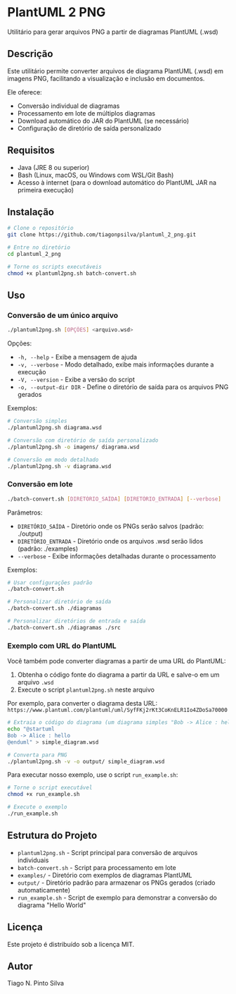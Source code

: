 # PlantUML 2 PNG

Utilitário para gerar arquivos PNG a partir de diagramas PlantUML (.wsd)

## Descrição

Este utilitário permite converter arquivos de diagrama PlantUML (.wsd) em imagens PNG, facilitando a visualização e inclusão em documentos. 

Ele oferece:
- Conversão individual de diagramas
- Processamento em lote de múltiplos diagramas
- Download automático do JAR do PlantUML (se necessário)
- Configuração de diretório de saída personalizado

## Requisitos

- Java (JRE 8 ou superior)
- Bash (Linux, macOS, ou Windows com WSL/Git Bash)
- Acesso à internet (para o download automático do PlantUML JAR na primeira execução)

## Instalação

```bash
# Clone o repositório
git clone https://github.com/tiagonpsilva/plantuml_2_png.git

# Entre no diretório
cd plantuml_2_png

# Torne os scripts executáveis
chmod +x plantuml2png.sh batch-convert.sh
```

## Uso

### Conversão de um único arquivo

```bash
./plantuml2png.sh [OPÇÕES] <arquivo.wsd>
```

Opções:
- `-h, --help` - Exibe a mensagem de ajuda
- `-v, --verbose` - Modo detalhado, exibe mais informações durante a execução
- `-V, --version` - Exibe a versão do script
- `-o, --output-dir DIR` - Define o diretório de saída para os arquivos PNG gerados

Exemplos:
```bash
# Conversão simples
./plantuml2png.sh diagrama.wsd

# Conversão com diretório de saída personalizado
./plantuml2png.sh -o imagens/ diagrama.wsd

# Conversão em modo detalhado
./plantuml2png.sh -v diagrama.wsd
```

### Conversão em lote

```bash
./batch-convert.sh [DIRETÓRIO_SAÍDA] [DIRETÓRIO_ENTRADA] [--verbose]
```

Parâmetros:
- `DIRETÓRIO_SAÍDA` - Diretório onde os PNGs serão salvos (padrão: ./output)
- `DIRETÓRIO_ENTRADA` - Diretório onde os arquivos .wsd serão lidos (padrão: ./examples)
- `--verbose` - Exibe informações detalhadas durante o processamento

Exemplos:
```bash
# Usar configurações padrão
./batch-convert.sh

# Personalizar diretório de saída
./batch-convert.sh ./diagramas

# Personalizar diretórios de entrada e saída
./batch-convert.sh ./diagramas ./src
```

### Exemplo com URL do PlantUML

Você também pode converter diagramas a partir de uma URL do PlantUML:

1. Obtenha o código fonte do diagrama a partir da URL e salve-o em um arquivo `.wsd`
2. Execute o script `plantuml2png.sh` neste arquivo

Por exemplo, para converter o diagrama desta URL: `https://www.plantuml.com/plantuml/uml/SyfFKj2rKt3CoKnELR1Io4ZDoSa70000`

```bash
# Extraia o código do diagrama (um diagrama simples "Bob -> Alice : hello")
echo "@startuml
Bob -> Alice : hello
@enduml" > simple_diagram.wsd

# Converta para PNG
./plantuml2png.sh -v -o output/ simple_diagram.wsd
```

Para executar nosso exemplo, use o script `run_example.sh`:

```bash
# Torne o script executável
chmod +x run_example.sh

# Execute o exemplo
./run_example.sh
```

## Estrutura do Projeto

- `plantuml2png.sh` - Script principal para conversão de arquivos individuais
- `batch-convert.sh` - Script para processamento em lote
- `examples/` - Diretório com exemplos de diagramas PlantUML
- `output/` - Diretório padrão para armazenar os PNGs gerados (criado automaticamente)
- `run_example.sh` - Script de exemplo para demonstrar a conversão do diagrama "Hello World"

## Licença

Este projeto é distribuído sob a licença MIT.

## Autor

Tiago N. Pinto Silva
